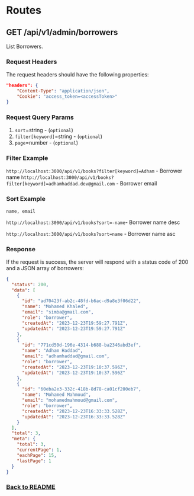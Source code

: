 # Routes

## GET /api/v1/admin/borrowers

List Borrowers.

### Request Headers

The request headers should have the following properties:

```json
"headers": {
    "Content-Type": "application/json",
    "Cookie": "access_token=<accessToken>"
}
```

### Request Query Params

1. `sort`=string - (`optional`)
2. `filter[keyword]`=string - (`optional`)
3. `page`=number - (`optional`)

### Filter Example

`http://localhost:3000/api/v1/books?filter[keyword]=Adham` - Borrower name
`http://localhost:3000/api/v1/books?filter[keyword]=adhamhaddad.dev@gmail.com` - Borrower email

### Sort Example

`name, email`

`http://localhost:3000/api/v1/books?sort=-name`- Borrower name desc

`http://localhost:3000/api/v1/books?sort=name` - Borrower name asc

### Response

If the request is success, the server will respond with a status code of 200 and a JSON array of borrowers:

```json
{
  "status": 200,
  "data": [
    {
      "id": "ad70423f-ab2c-48fd-b6ac-d9a8e3f06d22",
      "name": "Mohamed Khaled",
      "email": "simba@gmail.com",
      "role": "borrower",
      "createdAt": "2023-12-23T19:59:27.791Z",
      "updatedAt": "2023-12-23T19:59:27.791Z"
    },
    {
      "id": "771cd50d-196e-4314-b688-ba2346abd3ef",
      "name": "Adham Haddad",
      "email": "adhamhaddad@gmail.com",
      "role": "borrower",
      "createdAt": "2023-12-23T19:10:37.596Z",
      "updatedAt": "2023-12-23T19:10:37.596Z"
    },
    {
      "id": "60eba2e3-332c-418b-8d78-ca01cf200eb7",
      "name": "Mohamed Mahmoud",
      "email": "mohamedmahmoud@gmail.com",
      "role": "borrower",
      "createdAt": "2023-12-23T16:33:33.528Z",
      "updatedAt": "2023-12-23T16:33:33.528Z"
    }
  ],
  "total": 3,
  "meta": {
    "total": 3,
    "currentPage": 1,
    "eachPage": 15,
    "lastPage": 1
  }
}
```

### [Back to README](../../README.md#books)
